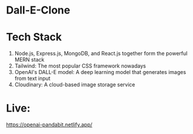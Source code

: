 # Dall-E-Clone

# Tech Stack
1. Node.js, Express.js, MongoDB, and React.js together form the powerful MERN stack 
2. Tailwind: The most popular CSS framework nowadays 
3. OpenAI's DALL-E model: A deep learning model that generates images from text input 
4. Cloudinary: A cloud-based image storage service


# Live:
https://openai-pandabit.netlify.app/
